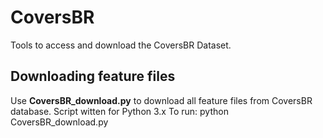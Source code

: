 # CoversBR
Tools to access and download the CoversBR Dataset.

## Downloading feature files
Use **CoversBR_download.py** to download all feature files from CoversBR database.
Script witten for Python 3.x
To run:
python CoversBR_download.py
